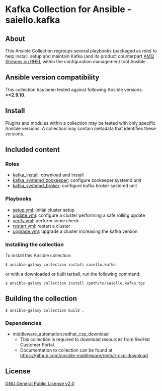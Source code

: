 # Kafka Collection for Ansible - saiello.kafka

## About

This Ansible Collection regroups several playbooks (packaged as role) to help install, setup and maintain Kafka (and its product counterpart [AMQ Streams on RHEL](https://access.redhat.com/documentation/en-us/red_hat_amq_streams/2.1/html-single/using_amq_streams_on_rhel) within the configuration management tool Ansible.

<!--start requires_ansible-->
## Ansible version compatibility

This collection has been tested against following Ansible versions: **>=2.9.10**.


## Install

Plugins and modules within a collection may be tested with only specific Ansible versions. A collection may contain metadata that identifies these versions.
<!--end requires_ansible-->

## Included content

### Roles

* [kafka_install](https://github.com/saiello/kafka/blob/main/roles/kafka_install/README.md): download and install
* [kafka_systemd_zookeeper](https://github.com/saiello/kafka/blob/main/roles/kafka_systemd_zookeeper/README.md): configure zookeeper systemd unit
* [kafka_systemd_broker](https://github.com/saiello/kafka/blob/main/roles/kafka_systemd_broker/README.md): configure kafka broker systemd unit


### Playbooks

* [setup.yml](https://github.com/saiello/kafka/blob/main/playbooks/setup.yml): initial cluster setup
* [update.yml](https://github.com/saiello/kafka/blob/main/playbooks/update.yml): configure a cluster performing a safe rolling update
* [verify.yml](https://github.com/saiello/kafka/blob/main/playbooks/verify.yml): perform some check
* [restart.yml](https://github.com/saiello/kafka/blob/main/playbooks/restart.yml): restart a cluster
* [upgrade.yml](https://github.com/saiello/kafka/blob/main/playbooks/upgrade.yml): upgrade a cluster increasing the kafka version

### Installing the collection

To install this Ansible collection:

    $ ansible-galaxy collection install saiello.kafka

or with a downloaded or built tarball, run the following command:

    $ ansible-galaxy collection install /path/to/saiello.kafka.tgz


## Building the collection

    $ ansible-galaxy collection build .


### Dependencies

- middleware_automation.redhat_csp_download
    - This collection is required to download resources from RedHat Customer Portal.
    - Documentation to collection can be found at <https://github.com/ansible-middleware/redhat-csp-download>


## License

[GNU General Public License v2.0](https://github.com/saiello/kafka/blob/main/LICENSE)